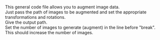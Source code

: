 This general code file allows you to augment image data. <br>
Just pass the path of images to be augmented and set the appropriate transformations and rotations. <br>
Give the output path. <br>
Set the number of images to generate (augment) in the line before "break". <br>
This should increase the number of images.

